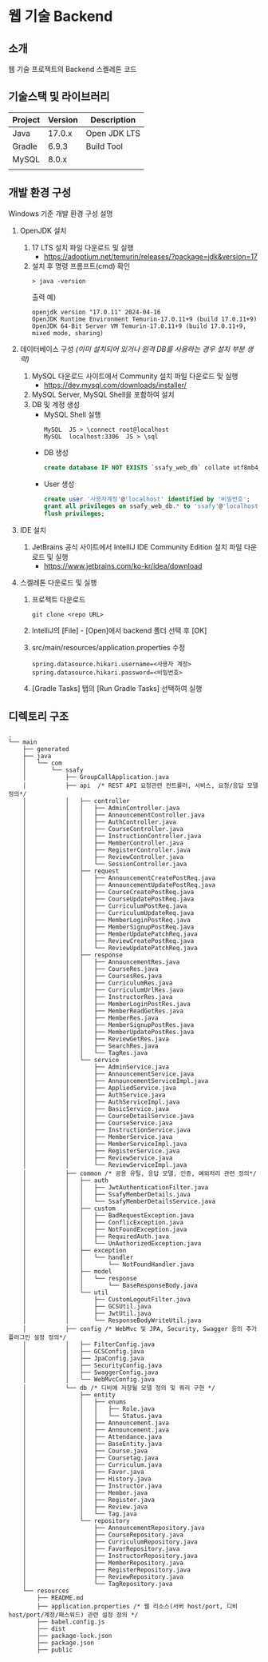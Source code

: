 # 웹 기술 Backend

<!-- 필수 항목 -->

## 소개

웹 기술 프로젝트의 Backend 스켈레톤 코드

<!-- 필수 항목 -->

## 기술스택 및 라이브러리

| Project | Version | Description  |
|---------|---------|--------------|
| Java    | 17.0.x  | Open JDK LTS |
| Gradle  | 6.9.3   | Build Tool   |
| MySQL   | 8.0.x   |              |
|         |         |              |

<!-- 필수 항목 -->

## 개발 환경 구성

Windows 기준 개발 환경 구성 설명

1. OpenJDK 설치
    1. 17 LTS 설치 파일 다운로드 및 실행
        - https://adoptium.net/temurin/releases/?package=jdk&version=17
    2. 설치 후 명령 프롬프트(cmd) 확인
       ```
       > java -version
       ```
       출력 예)
       ```
       openjdk version "17.0.11" 2024-04-16
       OpenJDK Runtime Environment Temurin-17.0.11+9 (build 17.0.11+9)
       OpenJDK 64-Bit Server VM Temurin-17.0.11+9 (build 17.0.11+9, mixed mode, sharing)
       ```

2. 데이터베이스 구성 *(이미 설치되어 있거나 원격 DB를 사용하는 경우 설치 부분 생략)*
    1. MySQL 다운로드 사이트에서 Community 설치 파일 다운로드 및 실행
        - https://dev.mysql.com/downloads/installer/
    2. MySQL Server, MySQL Shell을 포함하여 설치
    3. DB 및 계정 생성
        - MySQL Shell 실행
           ```
           MySQL  JS > \connect root@localhost
           MySQL  localhost:3306  JS > \sql
           ```
        - DB 생성
           ```sql
           create database IF NOT EXISTS `ssafy_web_db` collate utf8mb4_general_ci;
           ```
        - User 생성
           ```sql
           create user '사용자계정'@'localhost' identified by '비밀번호';
           grant all privileges on ssafy_web_db.* to 'ssafy'@'localhost';
           flush privileges;
           ```

3. IDE 설치
    1. JetBrains 공식 사이트에서 IntelliJ IDE Community Edition 설치 파일 다운로드 및 실행
        - https://www.jetbrains.com/ko-kr/idea/download

4. 스켈레톤 다운로드 및 실행

    1. 프로젝트 다운로드
       ```
       git clone <repo URL>
       ```

    2. IntelliJ의 [File] - [Open]에서 backend 폴더 선택 후 [OK]

    3. src/main/resources/application.properties 수정

       ```
       spring.datasource.hikari.username=<사용자 계정>
       spring.datasource.hikari.password=<비밀번호>
       ```

    4. [Gradle Tasks] 탭의 [Run Gradle Tasks] 선택하여 실행

## 디렉토리 구조

```
.
└── main
    ├── generated
    ├── java
    │   └── com
    │       └── ssafy
    │           ├── GroupCallApplication.java
    │           ├── api  /* REST API 요청관련 컨트롤러, 서비스, 요청/응답 모델 정의*/
    │           │   ├── controller
    │           │   │   ├── AdminController.java
    │           │   │   ├── AnnouncementController.java
    │           │   │   ├── AuthController.java
    │           │   │   ├── CourseController.java
    │           │   │   ├── InstructionController.java
    │           │   │   ├── MemberController.java
    │           │   │   ├── RegisterController.java
    │           │   │   ├── ReviewController.java
    │           │   │   └── SessionController.java
    │           │   ├── request
    │           │   │   ├── AnnouncementCreatePostReq.java
    │           │   │   ├── AnnouncementUpdatePostReq.java
    │           │   │   ├── CourseCreatePostReq.java
    │           │   │   ├── CourseUpdatePostReq.java
    │           │   │   ├── CurriculumPostReq.java
    │           │   │   ├── CurriculumUpdateReq.java
    │           │   │   ├── MemberLoginPostReq.java
    │           │   │   ├── MemberSignupPostReq.java
    │           │   │   ├── MemberUpdatePatchReq.java
    │           │   │   ├── ReviewCreatePostReq.java
    │           │   │   └── ReviewUpdatePatchReq.java
    │           │   ├── response
    │           │   │   ├── AnnouncementRes.java
    │           │   │   ├── CourseRes.java
    │           │   │   ├── CoursesRes.java
    │           │   │   ├── CurriculumRes.java
    │           │   │   ├── CurriculumUrlRes.java
    │           │   │   ├── InstructorRes.java
    │           │   │   ├── MemberLoginPostRes.java
    │           │   │   ├── MemberReadGetRes.java
    │           │   │   ├── MemberRes.java
    │           │   │   ├── MemberSignupPostRes.java
    │           │   │   ├── MemberUpdatePostRes.java
    │           │   │   ├── ReviewGetRes.java
    │           │   │   ├── SearchRes.java
    │           │   │   └── TagRes.java
    │           │   └── service
    │           │       ├── AdminService.java
    │           │       ├── AnnouncementService.java
    │           │       ├── AnnouncementServiceImpl.java
    │           │       ├── AppliedService.java
    │           │       ├── AuthService.java
    │           │       ├── AuthServiceImpl.java
    │           │       ├── BasicService.java
    │           │       ├── CourseDetailService.java
    │           │       ├── CourseService.java
    │           │       ├── InstructionService.java
    │           │       ├── MemberService.java
    │           │       ├── MemberServiceImpl.java
    │           │       ├── RegisterService.java
    │           │       ├── ReviewService.java
    │           │       └── ReviewServiceImpl.java
    │           ├── common /* 공용 유틸, 응답 모델, 인증, 예외처리 관련 정의*/
    │           │   ├── auth
    │           │   │   ├── JwtAuthenticationFilter.java
    │           │   │   ├── SsafyMemberDetails.java
    │           │   │   └── SsafyMemberDetailsService.java
    │           │   ├── custom
    │           │   │   ├── BadRequestException.java
    │           │   │   ├── ConflicException.java
    │           │   │   ├── NotFoundException.java
    │           │   │   ├── RequiredAuth.java
    │           │   │   └── UnAuthorizedException.java
    │           │   ├── exception
    │           │   │   └── handler
    │           │   │       └── NotFoundHandler.java
    │           │   ├── model
    │           │   │   └── response
    │           │   │       └── BaseResponseBody.java
    │           │   └── util
    │           │       ├── CustomLogoutFilter.java
    │           │       ├── GCSUtil.java
    │           │       ├── JwtUtil.java
    │           │       └── ResponseBodyWriteUtil.java
    │           ├── config /* WebMvc 및 JPA, Security, Swagger 등의 추가 플러그인 설정 정의*/
    │           │   ├── FilterConfig.java
    │           │   ├── GCSConfig.java
    │           │   ├── JpaConfig.java
    │           │   ├── SecurityConfig.java
    │           │   ├── SwaggerConfig.java
    │           │   └── WebMvcConfig.java
    │           └── db /* 디비에 저장될 모델 정의 및 쿼리 구현 */
    │               ├── entity
    │               │   ├── enums
    │               │   │   ├── Role.java
    │               │   │   └── Status.java
    │               │   ├── Announcement.java
    │               │   ├── Announcement.java
    │               │   ├── Attendance.java
    │               │   ├── BaseEntity.java
    │               │   ├── Course.java
    │               │   ├── Coursetag.java
    │               │   ├── Curriculum.java
    │               │   ├── Favor.java
    │               │   ├── History.java
    │               │   ├── Instructor.java
    │               │   ├── Member.java
    │               │   ├── Register.java
    │               │   ├── Review.java
    │               │   └── Tag.java
    │               └── repository
    │                   ├── AnnouncementRepository.java
    │                   ├── CourseRepository.java
    │                   ├── CurriculumRepository.java
    │                   ├── FavorRepository.java
    │                   ├── InstructorRepository.java
    │                   ├── MemberRepository.java
    │                   ├── RegisterRepository.java
    │                   ├── ReviewRepository.java
    │                   └── TagRepository.java
    └── resources
        ├── README.md
        ├── application.properties /* 웹 리소스(서버 host/port, 디비 host/port/계정/패스워드) 관련 설정 정의 */
        ├── babel.config.js
        ├── dist
        ├── package-lock.json
        ├── package.json
        ├── public
```

